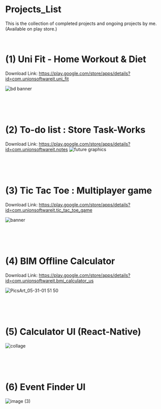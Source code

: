 # Projects_List
This is the collection of completed projects and ongoing projects by me. (Available on play store.)

<br/>

# (1) Uni Fit - Home Workout & Diet
Download Link: https://play.google.com/store/apps/details?id=com.unionsoftwareit.uni_fit

![bd banner](https://user-images.githubusercontent.com/83079592/172010237-918c2226-8594-4052-9754-a6afc3166af9.png)

<br/>
<br/>
<br/>

# (2) To-do list : Store Task-Works
Download Link: https://play.google.com/store/apps/details?id=com.unionsoftwareit.notes
![future graphics](https://user-images.githubusercontent.com/83079592/172010447-f436a5e0-7689-4f1f-aa01-3ea6974f0a2d.jpg)

<br/>
<br/>
<br/>

# (3) Tic Tac Toe : Multiplayer game
Download Link: https://play.google.com/store/apps/details?id=com.unionsoftwareit.tic_tac_toe_game

![banner](https://user-images.githubusercontent.com/83079592/172010595-79c23cff-dde7-4f32-95ca-0c9a0d25e6d4.png)

<br/>
<br/>
<br/>

# (4) BIM Offline Calculator
Download Link: https://play.google.com/store/apps/details?id=com.unionsoftwareit.bmi_calculator_us

![PicsArt_05-31-01 51 50](https://user-images.githubusercontent.com/83079592/172010825-545a7c32-a756-4911-b11f-978782ebcf04.jpg)

<br/>
<br/>
<br/>

# (5) Calculator UI (React-Native)
![collage](https://user-images.githubusercontent.com/83079592/172011804-aa0e2408-597d-444f-b70f-09a4ae9f7094.png)

<br/>
<br/>
<br/>

# (6) Event Finder UI
![image (3)](https://user-images.githubusercontent.com/83079592/173364112-f0f20bf4-322c-4c9b-b5ff-4ee91f79f92d.png)


